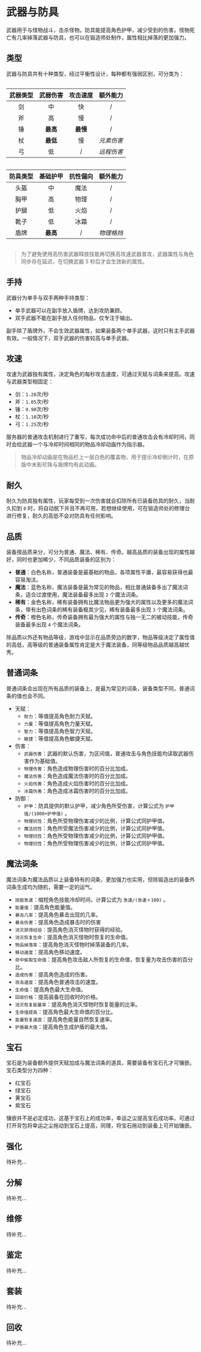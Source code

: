 # 武器与防具

武器用于与怪物战斗，击杀怪物。防具能提高角色护甲，减少受到的伤害。怪物死亡有几率掉落武器与防具，也可以在锻造师处制作，属性相比掉落的更加强力。

## 类型

武器与防具共有十种类型，经过平衡性设计，每种都有强弱区别，可分类为：

<div style="display:inline-block;margin-right:50px">

| 武器类型 | 武器伤害 | 攻击速度 |  额外能力  |
| :------: | :------: | :------: | :--------: |
|    剑    |    中    |    快    |     /      |
|    斧    |    高    |    慢    |     /      |
|    锤    | **最高** | **最慢** |     /      |
|    杖    | **最低** |    慢    | _元素伤害_ |
|    弓    |    低    |    /     | _远程伤害_ |

</div>

<div style="display:inline-block">

| 防具类型 | 基础护甲 | 抗性偏向 |  额外能力  |
| :------: | :------: | :------: | :--------: |
|   头盔   |    中    |   魔法   |     /      |
|   胸甲   |    高    |   物理   |     /      |
|   护腿   |    低    |   火焰   |     /      |
|   靴子   |    低    |   冰霜   |     /      |
|   盾牌   | **最高** |    /     | _物理格挡_ |

</div>

> 为了避免使用高伤害武器释放技能再切换高攻速武器普攻，武器属性与角色同步存在延迟，在切换武器 5 秒后才会生效新的属性。

## 手持

武器分为单手与双手两种手持类型：

- 单手武器可以在副手放入盾牌，达到攻防兼顾。
- 双手武器不能在副手放入任何物品，仅专注于输出。

副手除了盾牌外，不会生效武器属性，如果装备两个单手武器，这时只有主手武器有效。一般情况下，双手武器的伤害较高与单手武器。

## 攻速

攻速为武器独有属性，决定角色的每秒攻击速度，可通过天赋与词条来提高。攻速与武器类型相固定：

- 剑：`1.20`次/秒
- 斧：`1.05`次/秒
- 锤：`0.90`次/秒
- 杖：`1.10`次/秒
- 弓：`1.25`次/秒

服务器的普通攻击机制进行了重写，每次成功命中后的普通攻击会有冷却时间，同时会给武器一个与冷却时间相同的物品冷却动画作为指示器。

> 物品冷却动画是在物品栏上一层白色的覆盖物，用于提示冷却倒计时，在原版中末影珍珠与盾牌均有此动画。

## 耐久

耐久为防具独有属性，玩家每受到一次伤害就会扣除所有已装备防具的耐久，当耐久扣到 `0` 时，将自动脱下并且不再可用，若想继续使用，可在锻造师处的修理台进行修复，耐久的高低不会对防具有任何影响。

## 品质

装备按品质来分，可分为普通、魔法、稀有、传奇。越高品质的装备出现的属性越好，同时也更加稀少，不同品质装备的区别为：

- **普通**：白色名称，普通装备是最基础的物品，各项属性平庸，最容易获得也最容易淘汰。
- **魔法**：蓝色名称，魔法装备是最为常见的物品，相比普通装备多出了魔法词条，适合过渡使用，魔法装备最多出现 `2` 个魔法词条。
- **稀有**：金色名称，稀有装备拥有比魔法物品更为强大的属性以及更多的魔法词条，带有出色词条的稀有装备极其少见，稀有装备最多出现 `3` 个魔法词条。
- **传奇**：橙色名称，传奇装备拥有最为强大的属性与独一无二的被动技能，传奇装备最多出现 `4` 个魔法词条。

除品质以外还有物品等级，游戏中显示在品质旁边的数字，物品等级决定了属性值的高低，高等级的普通装备属性肯定是大于魔法装备，同等级物品品质越高越优秀。

## 普通词条

普通词条会出现在所有品质的装备上，是最为常见的词条，装备类型不同，普通词条的值也会不同。

- 天赋：
  - `耐力`：等值提高角色耐力天赋。
  - `力量`：等值提高角色力量天赋。
  - `智力`：等值提高角色智力天赋。
  - `敏捷`：等值提高角色敏捷天赋。
- 伤害：
  - `武器伤害`：武器的默认伤害，为区间值，普通攻击与角色技能均读取武器伤害作为基础值。
  - `物理伤害`：角色造成物理伤害时的百分比加成。
  - `魔法伤害`：角色造成魔法伤害时的百分比加成。
  - `火焰伤害`：角色造成火焰伤害时的百分比加成。
  - `冰霜伤害`：角色造成冰霜伤害时的百分比加成。
- 防御：
  - `护甲`：防具提供的默认护甲，减少角色所受伤害，计算公式为 `护甲值/(1000+护甲值)` 。
  - `物理抗性`：角色所受物理伤害减少的比例，计算公式同护甲值。
  - `魔法抗性`：角色所受魔法伤害减少的比例，计算公式同护甲值。
  - `物理抗性`：角色所受物理伤害减少的比例，计算公式同护甲值。
  - `物理抗性`：角色所受物理伤害减少的比例，计算公式同护甲值。

## 魔法词条

魔法词条为魔法品质以上装备特有的词条，更加强力也实用，但除锻造出的装备外词条生成均为随机，需要一定的运气。

- `技能急速`：缩短角色技能冷却时间，计算公式为 `急速/(急速＋100)` 。
- `能量值`：提高角色能量值。
- `暴击几率`：提高角色暴击出现的几率。
- `暴击伤害`：提高角色造成暴击时的伤害
- `消灭获得经验`：提高角色消灭怪物时获得的经验。
- `消灭恢复生命`：提高角色消灭怪物时恢复的生命值。
- `物品掉落率`：提高角色消灭怪物时掉落装备的几率。
- `移动速度`：提高角色移动速度。
- `命中偷取生命值`：提高角色攻击敌人所恢复的生命值，恢复量为攻击伤害的百分比。
- `造成伤害`：提高角色造成的伤害。
- `攻击速度`：提高角色普通攻击的速度。
- `生命值`：提高角色最大生命值。
- `回收价格`：提高装备在回收时的价格。
- `消灭恢复能量率`：提高角色消灭怪物时恢复能量的比率。
- `生命值提高`：提高角色最大生命值的百分比。
- `能量恢复速度`：提高角色能量自然恢复速率。
- `护盾最大值`：提高角色生成护盾的最大值。

## 宝石

宝石是为装备额外提供天赋加成与魔法词条的道具，需要装备有宝石孔才可镶嵌。宝石类型分为四种：

- 红宝石
- 绿宝石
- 黄宝石
- 紫宝石

镶嵌并不是必定成功，这基于宝石上的成功率，幸运之尘提高宝石成功率。可通过打开背包将幸运之尘拖动到宝石上提高，同理，将宝石拖动到装备上可开始镶嵌。

## 强化

待补充...

## 分解

待补充...

## 维修

待补充...

## 鉴定

待补充...

## 套装

待补充...

## 回收

待补充...
